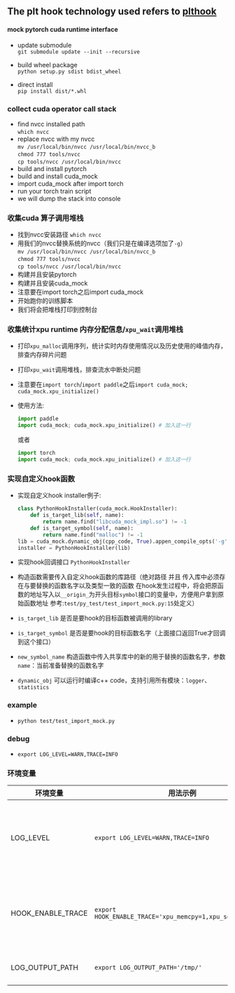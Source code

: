 ## The plt hook technology used refers to [plthook](https://github.com/kubo/)  
#### mock pytorch cuda runtime interface

- update submodule  
`git submodule update --init --recursive`

- build wheel package  
`python setup.py sdist bdist_wheel`

- direct install  
`pip install dist/*.whl`

### collect cuda operator call stack
- find nvcc installed path  
`which nvcc`  
- replace nvcc with my nvcc  
`mv /usr/local/bin/nvcc /usr/local/bin/nvcc_b`  
`chmod 777 tools/nvcc`  
`cp tools/nvcc /usr/local/bin/nvcc`
- build and install pytorch
- build and install cuda_mock
- import cuda_mock after import torch
- run your torch train script
- we will dump the stack into console

### 收集cuda 算子调用堆栈
- 找到nvcc安装路径
`which nvcc`  
- 用我们的nvcc替换系统的nvcc（我们只是在编译选项加了`-g`）  
`mv /usr/local/bin/nvcc /usr/local/bin/nvcc_b`  
`chmod 777 tools/nvcc`  
`cp tools/nvcc /usr/local/bin/nvcc`
- 构建并且安装pytorch
- 构建并且安装cuda_mock
- 注意要在import torch之后import cuda_mock
- 开始跑你的训练脚本
- 我们将会把堆栈打印到控制台

### 收集统计xpu runtime 内存分配信息/`xpu_wait`调用堆栈
- 打印`xpu_malloc`调用序列，统计实时内存使用情况以及历史使用的峰值内存，排查内存碎片问题
- 打印`xpu_wait`调用堆栈，排查流水中断处问题
- 注意要在`import torch`/`import paddle`之后`import cuda_mock; cuda_mock.xpu_initialize()`
- 使用方法:

    ```python
    import paddle
    import cuda_mock; cuda_mock.xpu_initialize() # 加入这一行
    ```
    或者
    ```python
    import torch
    import cuda_mock; cuda_mock.xpu_initialize() # 加入这一行
    ```

### 实现自定义hook函数  
- 实现自定义hook installer例子:
    ```python
    class PythonHookInstaller(cuda_mock.HookInstaller):
        def is_target_lib(self, name):
            return name.find("libcuda_mock_impl.so") != -1
        def is_target_symbol(self, name):
            return name.find("malloc") != -1
    lib = cuda_mock.dynamic_obj(cpp_code, True).appen_compile_opts('-g').compile().get_lib()
    installer = PythonHookInstaller(lib)
    ```

- 实现hook回调接口 `PythonHookInstaller`  
- 构造函数需要传入自定义hook函数的库路径（绝对路径 并且 传入库中必须存在与要替换的函数名字以及类型一致的函数 在hook发生过程中，将会把原函数的地址写入以`__origin_`为开头目标`symbol`接口的变量中，方便用户拿到原始函数地址 参考:`test/py_test/test_import_mock.py:15`处定义）
- `is_target_lib` 是否是要hook的目标函数被调用的library
- `is_target_symbol` 是否是要hook的目标函数名字（上面接口返回True才回调到这个接口）
- `new_symbol_name` 构造函数中传入共享库中的新的用于替换的函数名字，参数`name`：当前准备替换的函数名字
- `dynamic_obj` 可以运行时编译c++ code，支持引用所有模块：`logger`、`statistics`



### example  
- ```python test/test_import_mock.py```

### debug
- ```export LOG_LEVEL=WARN,TRACE=INFO```

### 环境变量

| 环境变量 | 用法示例 | 可选值 | 默认值 | 说明 |
| ------ | ------- | ----- | ----- | ---- |
| LOG_LEVEL | `export LOG_LEVEL=WARN,TRACE=INFO` | 日志级别有:INFO,WARN,ERROR,FATAL, 日志模块有: PROFILE,TRACE,HOOK,PYTHON | 全局日志级别默认为WARN,各个日志模块的默认日志级别为INFO | 日志级别, 日志模块级别 |
| HOOK_ENABLE_TRACE | `export HOOK_ENABLE_TRACE='xpu_memcpy=1,xpu_set_device=0'`  | xpu_malloc,xpu_free,xpu_wait,xpu_memcpy,xpu_set_device,xpu_current_device | 默认所有接口的的值均为0,即所有接口默认关闭backtrace | 是否开启backtrace |
| LOG_OUTPUT_PATH |  `export LOG_OUTPUT_PATH='/tmp/'` |  日志输出文件夹 | - | 是否将日志重定向到文件 |
